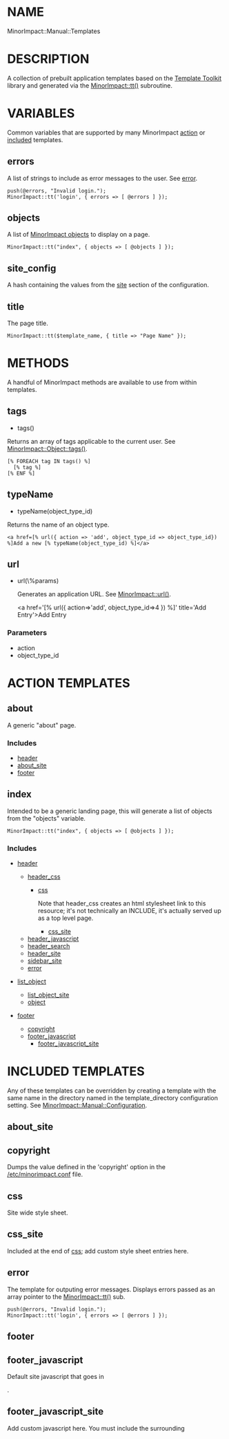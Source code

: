 # NAME

MinorImpact::Manual::Templates

# DESCRIPTION

A collection of prebuilt application templates based on the [Template Toolkit](https://metacpan.org/pod/Template.md)
library and generated via the [MinorImpact::tt()](./MinorImpact.md#tt) subroutine.

# VARIABLES

Common variables that are supported by many MinorImpact [action](#action-templates) or [included](#included-templates) templates.

## errors

A list of strings to include as error messages to the user.
See [error](#error).

    push(@errors, "Invalid login.");
    MinorImpact::tt('login', { errors => [ @errors ] });

## objects

A list of [MinorImpact objects](./MinorImpact_Object.md) to display on a page.

    MinorImpact::tt("index", { objects => [ @objects ] });

## site\_config

A hash containing the values from the [site](./MinorImpact_Manual_Configuration.md#site) section
of the configuration.

## title

The page title.

    MinorImpact::tt($template_name, { title => "Page Name" });

# METHODS

A handful of MinorImpact methods are available to use from within templates.

## tags

- tags()

Returns an array of tags applicable to the current user.  See [MinorImpact::Object::tags()](./MinorImpact_Object.md#tags).

    [% FOREACH tag IN tags() %]
      [% tag %]
    [% ENF %]

## typeName

- typeName(object\_type\_id)

Returns the name of an object type.

    <a href=[% url({ action => 'add', object_type_id => object_type_id}) %]Add a new [% typeName(object_type_id) %]</a>

## url

- url(\\%params)

    Generates an application URL. See [MinorImpact::url()](./MinorImpact.md#url).

    <a href='[% url({ action=>'add', object_type_id=>4 }) %]' title='Add Entry'>Add Entry</a>

### Parameters

- action
- object\_type\_id

# ACTION TEMPLATES

## about

A generic "about" page.

### Includes

- [header](#header)
- [about\_site](#about_site)
- [footer](#footer)

## index

Intended to be a generic landing page, this will generate a list of objects from the "objects"
variable.

    MinorImpact::tt("index", { objects => [ @objects ] });

### Includes

- [header](#header)
    - [header\_css](#header_css)
        - [css](#css)

            Note that header\_css creates an html stylesheet link to this resource; it's not technically an INCLUDE, it's actually
            served up as a top level page.

            - [css\_site](#css_site)
    - [header\_javascript](#header_javascript)
    - [header\_search](#header_search)
    - [header\_site](#header_site)
    - [sidebar\_site](#sidebar_site)
    - [error](#error)

- [list\_object](#list_object)
    - [list\_object\_site](#list_object_site)
    - [object](#object)

- [footer](#footer)
    - [copyright](#copyright)
    - [footer\_javascript](#footer_javascript)
        - [footer\_javascript\_site](#footer_javascript_site)

# INCLUDED TEMPLATES

Any of these templates can be overridden by creating a template with the same name in the
directory named in the template\_directory configuration setting. See [MinorImpact::Manual::Configuration](./Minorimpact_Manual_Configuration.md#settings).

## about\_site

## copyright

Dumps the value defined in the 'copyright' option in the 
[/etc/minorimpact.conf](./MinorImpact_Manual_Configuration.md#configurationfile) file.

## css

Site wide style sheet.

## css\_site

Included at the end of [css](#css); add custom style sheet entries here.

## error

The template for outputing error messages.  Displays errors passed as an array pointer to the 
[MinorImpact::tt()](./MinorImpact.md#tt) sub.

    push(@errors, "Invalid login.");
    MinorImpact::tt('login', { errors => [ @errors ] });

## footer

## footer\_javascript

Default site javascript that goes in <footer>.

## footer\_javascript\_site

Add custom javascript here.  You must include the surrounding <script> tags.

## header

Included at the top of most pages, includes DOCTYPE and meta tags, and CGI headers. If you override
this template with your own, remember to account for  the "Content-type: text/html\\n\\n" header, which is
included in the default.  The stock version of this template also includes generic top and side navigation
bars, a search box, and links to various site functions, including user login and settings.  Subject to change
and may not be suitable for some (or any) applications.

### Variables

- title

    Use this as the page <title>.  Can be set when the main page is called:

        MinorImpact::tt($template_name, { title => "Page Name" });

    ...or set from the calling template:

        [% INCLUDE header title='Page Name' %]

## header\_css

Includes external libraries and creates a html "stylesheet" link to [css](#css).

## header\_javascript

## header\_script

Default site javascript that goes in <head>.

## header\_site

Add custom html to the header here.

## list\_object

Generates a list of [object](#object) templates from the "objects" array passed to 
[MinorImpact::tt()](./MinorImpact.md#tt).

    MinorImpact::tt($template_name, { objects => [ @objects ] });

## list\_object\_site

Insert custom template output here.

## object

Called for each object in the "objects" array, this is a fairly complicated template designed to output
a [MinorImpact object](./MinorImpact_Object.md)'s [toString() method](./MinorImpact_Object.md#tostring), with the
"column" format.

## object\_link

The object's name as a link to the /object/<id> page.

## object\_page

A shorter version of [object](#object), but a longer version of [object\_link](#object_link).

## sidebar\_site

Add custom sidebare entries here.  Items should follow the format:

            <div class="w3-row">
                <div class="w3-col s3">
                    &nbsp;
                </div>
                <div class="w3-col s9">
                    <a class="w3-bar-item w3-button" href='[% url({ action=>'ACTION' }) %]'>TEXT</a>
                </div>
            </div>

# AUTHOR

Patrick Gillan <pgillan@minorimpact.com>
